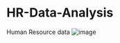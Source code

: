 # HR-Data-Analysis
Human Resource data
![image](https://github.com/Farhanaislam1/HR-Data-Analysis-/assets/165937850/d57caeb8-496d-43e7-a191-3686bb313825)

